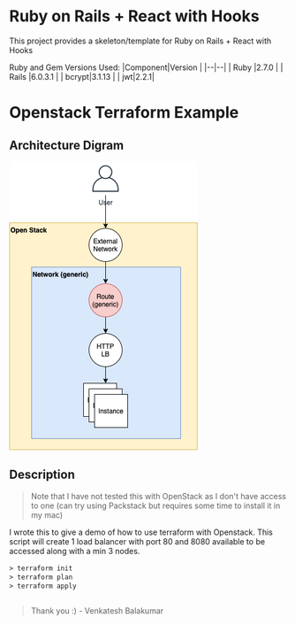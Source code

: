 # Ruby on Rails + React with Hooks  
  
This project provides a skeleton/template for Ruby on Rails + React with Hooks  
  
Ruby and Gem Versions Used:
|Component|Version  |
|--|--|
| Ruby |2.7.0  |
| Rails |6.0.3.1  |
| bcrypt|3.1.13 |
| jwt|2.2.1|

# Openstack Terraform Example

## Architecture Digram


![Example Architecture](architecture.png?raw=true "Example Architecture for Openstack with Terraform")


## Description

> Note that I have not tested this with OpenStack as I don't have access to one (can try using Packstack but requires some time to install it in my mac)

I wrote this to give a demo of how to use terraform with Openstack. 
This script will create 1 load balancer with port 80 and 8080 available to be accessed along with a min 3 nodes.

    > terraform init
    > terraform plan
    > terraform apply


## 


> Thank you :) - Venkatesh Balakumar
## 